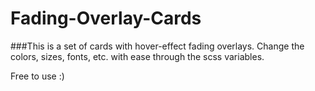 # Fading-Overlay-Cards

###This is a set of cards with hover-effect fading overlays. Change the colors, sizes, fonts, etc. with ease through the scss variables. 

Free to use :)
